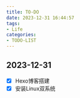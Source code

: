 ```yaml
---
title: TO-DO
date: 2023-12-31 16:44:57
tags:
- Life
categories:
- TODO-LIST
---
```


## 2023-12-31

- [x] Hexo博客搭建
- [x] 安装Linux双系统
